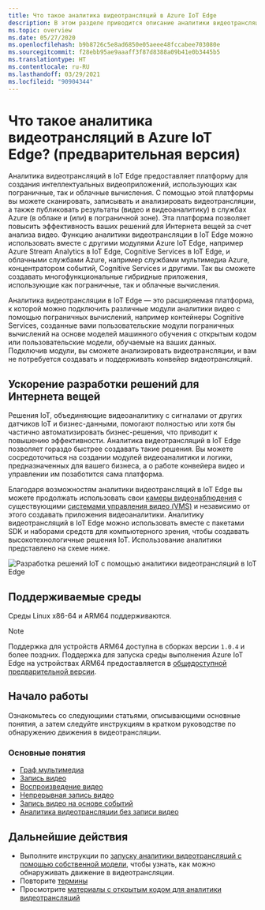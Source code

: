 ```yaml
---
title: Что такое аналитика видеотрансляций в Azure IoT Edge
description: В этом разделе приводится описание аналитики видеотрансляций в IoT Edge. Эта платформа позволяет повысить эффективность ваших решений для Интернета вещей. Например, с ее помощью вы можете сканировать, записывать и анализировать видеотрансляции, а также публиковать результаты (видео и видеоаналитику) в службах Azure.
ms.topic: overview
ms.date: 05/27/2020
ms.openlocfilehash: b9b8726c5e8ad6850e05aeee48fccabee703080e
ms.sourcegitcommit: f28ebb95ae9aaaff3f87d8388a09b41e0b3445b5
ms.translationtype: HT
ms.contentlocale: ru-RU
ms.lasthandoff: 03/29/2021
ms.locfileid: "90904344"
---
```

# <a name="what-is-live-video-analytics-on-iot-edge-preview"></a>Что такое аналитика видеотрансляций в Azure IoT Edge? (предварительная версия)

Аналитика видеотрансляций в IoT Edge предоставляет платформу для создания интеллектуальных видеоприложений, использующих как пограничные, так и облачные вычисления. С помощью этой платформы вы можете сканировать, записывать и анализировать видеотрансляции, а также публиковать результаты (видео и видеоаналитику) в службах Azure (в облаке и (или) в пограничной зоне). Эта платформа позволяет повысить эффективность ваших решений для Интернета вещей за счет анализа видео. Функцию аналитики видеотрансляции в IoT Edge можно использовать вместе с другими модулями Azure IoT Edge, например Azure Stream Analytics в IoT Edge, Cognitive Services в IoT Edge, и облачными службами Azure, например службами мультимедиа Azure, концентратором событий, Cognitive Services и другими. Так вы сможете создавать многофункциональные гибридные приложения, использующие как пограничные, так и облачные вычисления.

Аналитика видеотрансляции в IoT Edge — это расширяемая платформа, к которой можно подключить различные модули аналитики видео с помощью пограничных вычислений, например контейнеры Cognitive Services, созданные вами пользовательские модули пограничных вычислений на основе моделей машинного обучения с открытым кодом или пользовательские модели, обучаемые на ваших данных. Подключив модули, вы сможете анализировать видеотрансляции, и вам не потребуется создавать и поддерживать конвейер видеотрансляций.

## <a name="accelerate-iot-solutions-development"></a>Ускорение разработки решений для Интернета вещей 

Решения IoT, объединяющие видеоаналитику с сигналами от других датчиков IoT и бизнес-данными, помогают полностью или хотя бы частично автоматизировать бизнес-решения, что приводит к повышению эффективности. Аналитика видеотрансляций в IoT Edge позволяет гораздо быстрее создавать такие решения. Вы можете сосредоточиться на создании модулей видеоаналитики и логики, предназначенных для вашего бизнеса, а о работе конвейера видео и управлении им позаботится сама платформа.

Благодаря возможностям аналитики видеотрансляций в IoT Edge вы можете продолжать использовать свои [камеры видеонаблюдения](https://en.wikipedia.org/wiki/Closed-circuit_television_camera) с существующими [системами управления видео (VMS)](https://en.wikipedia.org/wiki/Video_management_system) и независимо от этого создавать приложения видеоаналитики. Аналитику видеотрансляций в IoT Edge можно использовать вместе с пакетами SDK и наборами средств для компьютерного зрения, чтобы создавать высокотехнологичные решения IoT. Использование аналитики представлено на схеме ниже.

![Разработка решений IoT с помощью аналитики видеотрансляций в IoT Edge](./media/overview/product-diagram.svg)

## <a name="supported-environments"></a>Поддерживаемые среды

Среды Linux x86-64 и ARM64 поддерживаются.
> [!NOTE]
> Поддержка для устройств ARM64 доступна в сборках версии `1.0.4` и более поздних.
> Поддержка для запуска среды выполнения Azure IoT Edge на устройствах ARM64 предоставляется в [общедоступной предварительной версии](https://azure.microsoft.com/support/legal/preview-supplemental-terms/).

## <a name="get-started"></a>Начало работы

Ознакомьтесь со следующими статьями, описывающими основные понятия, а затем следуйте инструкциям в кратком руководстве по обнаружению движения в видеотрансляции.

### <a name="concepts"></a>Основные понятия

* [Граф мультимедиа](media-graph-concept.md)
* [Запись видео](video-recording-concept.md)
* [Воспроизведение видео](video-playback-concept.md)
* [Непрерывная запись видео](continuous-video-recording-concept.md)
* [Запись видео на основе событий](event-based-video-recording-concept.md)
* [Аналитика видеотрансляции без записи видео](analyze-live-video-concept.md)

## <a name="next-steps"></a>Дальнейшие действия

* Выполните инструкции по [ запуску аналитики видеотрансляций с помощью собственной модели](use-your-model-quickstart.md), чтобы узнать, как можно обнаруживать движение в видеотрансляции.
* Повторите [термины](terminology.md)
* Просмотрите [материалы с открытым кодом для аналитики видеотрансляций](https://github.com/Azure/live-video-analytics)

